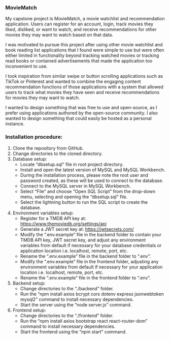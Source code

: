 ### MovieMatch

My capstone project is MovieMatch, a movie watchlist and recommendation application. Users can register for an account, login, track movies they liked, disliked, or want to watch, and receive recommendations for other movies they may want to watch based on that data.

I was motivated to pursue this project after using other movie watchlist and book reading list applications that I found were simple to use but were often either limited in functionality beyond tracking watched movies or tracking read books or contained advertisements that made the application too inconvenient to use.

I took inspiration from similar swipe or button scrolling applications such as TikTok or Pinterest and wanted to combine the engaging content recommendation functions of those applications with a system that allowed users to track what movies they have seen and receive recommendations for movies they may want to watch.

I wanted to design something that was free to use and open-source, as I prefer using applications authored by the open-source community. I also wanted to design something that could easily be hosted as a personal instance.

### Installation procedure:

1. Clone the repository from GitHub.  
2. Change directories to the cloned directory.  
3. Database setup:  
    - Locate “dbsetup.sql” file in root project directory.  
    - Install and open the latest version of MySQL and MySQL Workbench.  
    - During the installation process, please note the root user and password created, as these will be used to connect to the database.  
    - Connect to the MySQL server in MySQL Workbench.  
    - Select “File” and choose “Open SQL Script” from the drop-down menu, selecting and opening the “dbsetup.sql” file.  
    - Select the lightning button to run the SQL script to create the database.  
4. Environment variables setup:  
    - Register for a TMDB API key at: https://www.themoviedb.org/settings/api  
    - Generate a JWT secret key at: https://jwtsecrets.com/  
    - Modify the “.env.example” file in the backend folder to contain your TMDB API key, JWT secret key, and adjust any environment variables from default if necessary for your database credentials or application location i.e. localhost, remote, port, etc.  
    - Rename the “.env.example” file in the backend folder to “.env”.  
    - Modify the “.env.example” file in the frontend folder, adjusting any environment variables from default if necessary for your application location i.e. localhost, remote, port, etc.  
    - Rename the “.env.example” file in the frontend folder to “.env”.  
5. Backend setup:  
    - Change directories to the “./backend” folder.  
    - Run the “npm install axios bcrypt cors dotenv express jsonwebtoken mysql2” command to install necessary dependencies.  
    - Start the server using the “node server.js” command.  
6. Frontend setup:  
    - Change directories to the “./frontend” folder.  
    - Run the “npm install axios bootstrap react react-router-dom” command to install necessary dependencies.  
    - Start the frontend using the “npm start” command.
